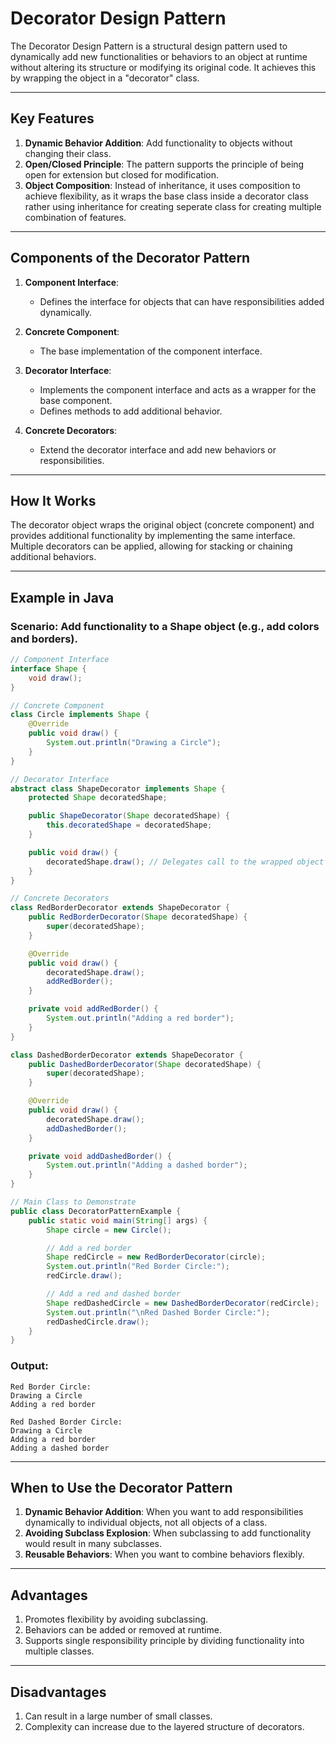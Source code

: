 # Decorator Design Pattern

The Decorator Design Pattern is a structural design pattern used to dynamically add new functionalities or behaviors to an object at runtime without altering its structure or modifying its original code. It achieves this by wrapping the object in a "decorator" class.

---

## Key Features

1. **Dynamic Behavior Addition**: Add functionality to objects without changing their class.
2. **Open/Closed Principle**: The pattern supports the principle of being open for extension but closed for modification.
3. **Object Composition**: Instead of inheritance, it uses composition to achieve flexibility, as it wraps the base class inside a decorator class rather using inheritance for creating seperate class for creating multiple combination of features.

---

## Components of the Decorator Pattern

1. **Component Interface**:
   - Defines the interface for objects that can have responsibilities added dynamically.

2. **Concrete Component**:
   - The base implementation of the component interface.

3. **Decorator Interface**:
   - Implements the component interface and acts as a wrapper for the base component.
   - Defines methods to add additional behavior.

4. **Concrete Decorators**:
   - Extend the decorator interface and add new behaviors or responsibilities.

---

## How It Works

The decorator object wraps the original object (concrete component) and provides additional functionality by implementing the same interface. Multiple decorators can be applied, allowing for stacking or chaining additional behaviors.

---

## Example in Java

### Scenario: Add functionality to a Shape object (e.g., add colors and borders).

```java
// Component Interface
interface Shape {
    void draw();
}

// Concrete Component
class Circle implements Shape {
    @Override
    public void draw() {
        System.out.println("Drawing a Circle");
    }
}

// Decorator Interface
abstract class ShapeDecorator implements Shape {
    protected Shape decoratedShape;

    public ShapeDecorator(Shape decoratedShape) {
        this.decoratedShape = decoratedShape;
    }

    public void draw() {
        decoratedShape.draw(); // Delegates call to the wrapped object
    }
}

// Concrete Decorators
class RedBorderDecorator extends ShapeDecorator {
    public RedBorderDecorator(Shape decoratedShape) {
        super(decoratedShape);
    }

    @Override
    public void draw() {
        decoratedShape.draw();
        addRedBorder();
    }

    private void addRedBorder() {
        System.out.println("Adding a red border");
    }
}

class DashedBorderDecorator extends ShapeDecorator {
    public DashedBorderDecorator(Shape decoratedShape) {
        super(decoratedShape);
    }

    @Override
    public void draw() {
        decoratedShape.draw();
        addDashedBorder();
    }

    private void addDashedBorder() {
        System.out.println("Adding a dashed border");
    }
}

// Main Class to Demonstrate
public class DecoratorPatternExample {
    public static void main(String[] args) {
        Shape circle = new Circle();

        // Add a red border
        Shape redCircle = new RedBorderDecorator(circle);
        System.out.println("Red Border Circle:");
        redCircle.draw();

        // Add a red and dashed border
        Shape redDashedCircle = new DashedBorderDecorator(redCircle);
        System.out.println("\nRed Dashed Border Circle:");
        redDashedCircle.draw();
    }
}
```

### Output:

```
Red Border Circle:
Drawing a Circle
Adding a red border

Red Dashed Border Circle:
Drawing a Circle
Adding a red border
Adding a dashed border
```

---

## When to Use the Decorator Pattern

1. **Dynamic Behavior Addition**: When you want to add responsibilities dynamically to individual objects, not all objects of a class.
2. **Avoiding Subclass Explosion**: When subclassing to add functionality would result in many subclasses.
3. **Reusable Behaviors**: When you want to combine behaviors flexibly.

---

## Advantages

1. Promotes flexibility by avoiding subclassing.
2. Behaviors can be added or removed at runtime.
3. Supports single responsibility principle by dividing functionality into multiple classes.

---

## Disadvantages

1. Can result in a large number of small classes.
2. Complexity can increase due to the layered structure of decorators.

